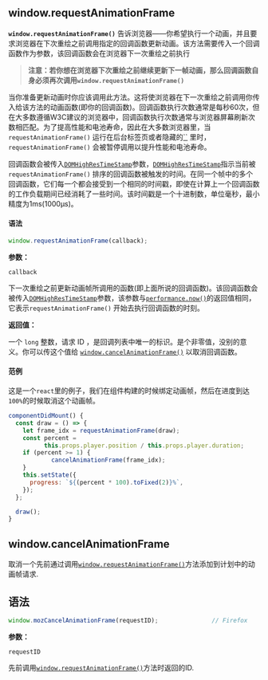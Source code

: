 ## window.requestAnimationFrame

**`window.requestAnimationFrame()`** 告诉浏览器——你希望执行一个动画，并且要求浏览器在下次重绘之前调用指定的回调函数更新动画。该方法需要传入一个回调函数作为参数，该回调函数会在浏览器下一次重绘之前执行

> **注意：若你想在浏览器下次重绘之前继续更新下一帧动画，那么回调函数自身必须再次调用`window.requestAnimationFrame()`**

当你准备更新动画时你应该调用此方法。这将使浏览器在下一次重绘之前调用你传入给该方法的动画函数(即你的回调函数)。回调函数执行次数通常是每秒60次，但在大多数遵循W3C建议的浏览器中，回调函数执行次数通常与浏览器屏幕刷新次数相匹配。为了提高性能和电池寿命，因此在大多数浏览器里，当`requestAnimationFrame()` 运行在后台标签页或者隐藏的[``](https://developer.mozilla.org/zh-CN/docs/Web/HTML/Element/iframe) 里时，`requestAnimationFrame()` 会被暂停调用以提升性能和电池寿命。

回调函数会被传入[`DOMHighResTimeStamp`](https://developer.mozilla.org/zh-CN/docs/Web/API/DOMHighResTimeStamp)参数，[`DOMHighResTimeStamp`](https://developer.mozilla.org/zh-CN/docs/Web/API/DOMHighResTimeStamp)指示当前被 `requestAnimationFrame()` 排序的回调函数被触发的时间。在同一个帧中的多个回调函数，它们每一个都会接受到一个相同的时间戳，即使在计算上一个回调函数的工作负载期间已经消耗了一些时间。该时间戳是一个十进制数，单位毫秒，最小精度为1ms(1000μs)。

#### 语法

```js
window.requestAnimationFrame(callback);
```

**参数：**

`callback`

下一次重绘之前更新动画帧所调用的函数(即上面所说的回调函数)。该回调函数会被传入[`DOMHighResTimeStamp`](https://developer.mozilla.org/zh-CN/docs/Web/API/DOMHighResTimeStamp)参数，该参数与[`performance.now()`](https://developer.mozilla.org/zh-CN/docs/Web/API/Performance/now)的返回值相同，它表示`requestAnimationFrame()` 开始去执行回调函数的时刻。

**返回值：**

一个 `long` 整数，请求 ID ，是回调列表中唯一的标识。是个非零值，没别的意义。你可以传这个值给 [`window.cancelAnimationFrame()`](https://developer.mozilla.org/zh-CN/docs/Web/API/Window/cancelAnimationFrame) 以取消回调函数。

#### 范例

这是一个`react`里的例子，我们在组件构建的时候绑定动画帧，然后在进度到达`100%`的时候取消这个动画帧。

```js
componentDidMount() {
  const draw = () => {
    let frame_idx = requestAnimationFrame(draw);
    const percent =
          this.props.player.position / this.props.player.duration;
    if (percent >= 1) {
			cancelAnimationFrame(frame_idx);
    }
    this.setState({
      progress: `${(percent * 100).toFixed(2)}%`,
    });
  };

  draw();
}
```

## window.cancelAnimationFrame

取消一个先前通过调用[`window.requestAnimationFrame()`](https://developer.mozilla.org/zh-CN/docs/Web/API/Window/requestAnimationFrame)方法添加到计划中的动画帧请求.

## 语法

```js
window.mozCancelAnimationFrame(requestID);               // Firefox
```

**参数：**

`requestID`

先前调用[`window.requestAnimationFrame()`](https://developer.mozilla.org/zh-CN/docs/Web/API/Window/requestAnimationFrame)方法时返回的ID.